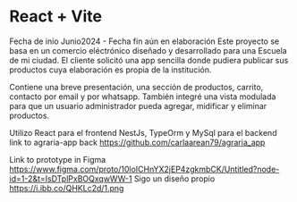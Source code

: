# React + Vite
Fecha de inio Junio2024 - Fecha fin aún en elaboración
Este proyecto se basa en un comercio eléctrónico diseñado y desarrollado para una Escuela de mi ciudad. El cliente solicitó una app sencilla donde pudiera publicar sus productos cuya elaboración es propia de la institución.

Contiene una breve presentación, una sección de productos, carrito, contacto por email y por whatsapp.
También integré una vista modulada para que un usuario administrador pueda agregar, midificar y eliminar productos.

Utilizo React para el frontend
NestJs, TypeOrm y MySql para el backend link to agraria-app back https://github.com/carlaarean79/agraria_app

Link to prototype in Figma https://www.figma.com/proto/10loICHnYX2jEP4zgkmbCK/Untitled?node-id=1-2&t=IsDTplPxBOQxqwWW-1
Sigo un diseño propio
https://i.ibb.co/QHKLc2d/1.png

